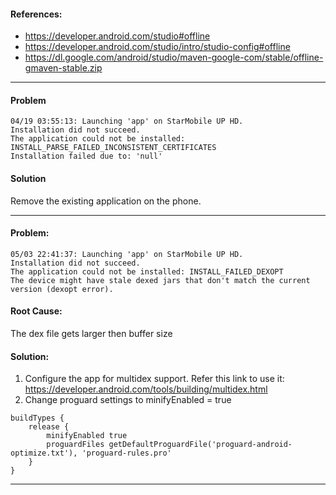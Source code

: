#### References:
* https://developer.android.com/studio#offline
* https://developer.android.com/studio/intro/studio-config#offline
* https://dl.google.com/android/studio/maven-google-com/stable/offline-gmaven-stable.zip

***

#### Problem
    04/19 03:55:13: Launching 'app' on StarMobile UP HD.
    Installation did not succeed.
    The application could not be installed: INSTALL_PARSE_FAILED_INCONSISTENT_CERTIFICATES
    Installation failed due to: 'null'

#### Solution
Remove the existing application on the phone.

***

#### Problem:
    05/03 22:41:37: Launching 'app' on StarMobile UP HD.
    Installation did not succeed.
    The application could not be installed: INSTALL_FAILED_DEXOPT
    The device might have stale dexed jars that don't match the current version (dexopt error).

#### Root Cause:
The dex file gets larger then buffer size

#### Solution:
1. Configure the app for multidex support. Refer this link to use it: https://developer.android.com/tools/building/multidex.html
2. Change proguard settings to minifyEnabled = true
```
buildTypes {
    release {
        minifyEnabled true
        proguardFiles getDefaultProguardFile('proguard-android-optimize.txt'), 'proguard-rules.pro'
    }
}
```
***